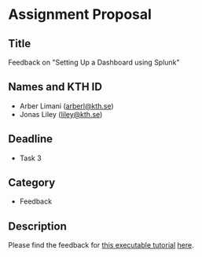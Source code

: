 # Assignment Proposal

## Title

Feedback on "Setting Up a Dashboard using Splunk"

## Names and KTH ID

- Arber Limani (arberl@kth.se)
- Jonas Liley (liley@kth.se)

## Deadline

- Task 3

## Category

- Feedback

## Description

Please find the feedback for [this executable tutorial](https://github.com/KTH/devops-course/pull/2646) [here](https://github.com/KTH/devops-course/pull/2646#issuecomment-2415144801).
